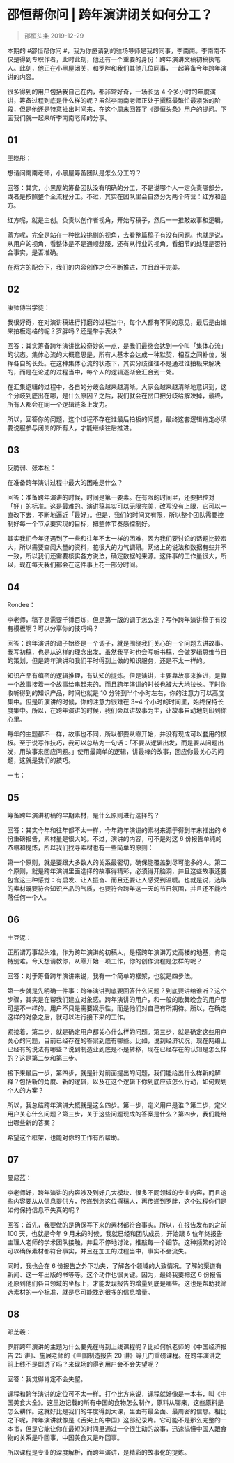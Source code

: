 # 邵恒帮你问 | 跨年演讲闭关如何分工？
> 邵恒头条
2019-12-29

本期的 #邵恒帮你问 #，我为你邀请到的驻场导师是我的同事，李南南。李南南不仅是得到专职作者，此时此刻，他还有一个重要的身份：跨年演讲文稿初稿执笔人。此刻，他正在小黑屋闭关，和罗胖和我们其他几位同事，一起筹备今年跨年演讲的内容。

很多得到的用户包括我自己在内，都非常好奇，一场长达 4 个多小时的年度演讲，筹备过程到底是什么样的呢？虽然李南南老师正处于撰稿最繁忙最紧张的阶段，但是他还是特意抽出时间来，在这个周末回答了《邵恒头条》用户的提问。下面我们就一起来听李南南老师的分享。

## 01

王晓彤：

想请问南南老师，小黑屋筹备团队是怎么分工的？

回答：其实，小黑屋的筹备团队没有明确的分工，不是说哪个人一定负责哪部分，或者是按照整个全流程分工。不过，其实在团队里会自然分为两个阵营：红方和蓝方。

红方呢，就是主创。负责以创作者视角，开始写稿子，然后一一推敲故事和逻辑。

蓝方呢，完全是站在一种比较挑剔的视角，去看整篇稿子有没有问题。也就是说，从用户的视角，看整体是不是通顺舒服，还有从行业的视角，看细节的处理是否符合事实，是否准确。

在两方的配合下，我们的内容创作才会不断推进，并且趋于完美。

## 02

康师傅当学徒：

我很好奇，在对演讲稿进行打磨的过程当中，每个人都有不同的意见，最后是由谁来拍板定格的呢？罗胖吗？还是举手表决？

回答：其实筹备跨年演讲比较奇妙的一点，是我们最终会达到一个叫「集体心流」的状态。集体心流的大概意思是，所有人基本会达成一种默契，相互之间补位，发挥各自的长处。在这种集体心流的状态下，其实分歧往往不是通过谁拍板来解决的，而是在论述的过程当中，每个人的逻辑逐渐会汇合到一处。

在汇集逻辑的过程中，各自的分歧会越来越清晰。大家会越来越清晰地意识到，这个分歧到底出在哪，是什么原因？之后，我们就会在岔口把分歧给解决掉，最终，所有人都会在同一个逻辑链条上发力。

所以，回答你的问题，这个过程不存在谁最后拍板的问题，最终这套逻辑肯定必须要说服参与闭关的所有人，才能继续往后推进。

## 03

反脆弱、张本松：

在准备跨年演讲过程中最大的困难是什么？

回答：准备跨年演讲的时候，时间是第一要素。在有限的时间里，还要把控对「好」的标准。这是最难的。演讲稿其实可以无限完美，改写没有上限，它可以一直改下去，不断地逼近「最好」。但是，我们的时间又有限，所以整个团队需要控制好每一个节点要实现的目标，把整体节奏感控制好。

其实我们今年还遇到了一些和往年不太一样的困难，因为我们要讨论的话题比较宏大，所以需要查阅大量的资料，花很大的力气调研。网络上的说法和数据有些并不一致，所以我们还需要核实各方说法，确定数据的来源。这件事的工作量很大，所以，现在每天我们都会在这件事上花一部分时间。

## 04

Rondee：

李老师，稿子是需要千锤百炼，但是第一版的调子怎么定？写作跨年演讲稿子有没有模板啊？可以分享你的技巧吗？

回答：跨年演讲的调子始终是一个调子，就是围绕我们关心的一个问题去讲故事。我写初稿，也是从这样的理念出发。虽然我平时也会写听书稿，会做罗辑思维节目的策划，但是跨年演讲和我们平时得到上做的知识服务，还是不太一样的。

知识产品有缜密的逻辑推理，有认知的提炼。但是演讲，主要靠故事来推进，是靠一个故事接着一个故事给串起来的。而且跨年演讲的时长也被大大地拉长。平时你收听得到的知识产品，时间也就是 10 分钟到半个小时左右，你的注意力可以高度集中。但是听演讲的时候，你的注意力很难在 3~4 个小时的时间里，始终保持长度集中。所以，在跨年演讲的时候，我们会以讲故事为主，让故事自动地刻印到你心里。

每年的主题都不一样，故事也不同，所以都要从零开始，并没有现成可以套用的模板。至于说写作技巧，我可以总结为一句话：「不要从逻辑出发，而是要从问题出发，用故事来回应问题。」使用最简单的逻辑，讲最棒的故事，回应你最关心的问题，这就是我们的技巧。

一韦：

## 05

筹备跨年演讲初稿的早期素材，是什么原则进行选择的？

回答：其实今年和往年都不太一样，今年跨年演讲的素材来源于得到年末推出的 6 份重磅报告，素材量是很大的。不过，演讲的内容，可不是对这 6 份报告单纯的浓缩和提炼，所以我们找寻素材也有一些简单的原则：

第一个原则，就是要跟大多数人的关系最密切，确保能覆盖到尽可能多的人。第二个原则，就是跨年演讲里面选择的故事得精彩，必须得开脑洞，并且这些故事还要包含这三种感觉：有启发、让人振奋、而且还要让人感受到温暖。也就是说，选取的素材既要符合知识产品的气质，也要符合跨年这一天的节日氛围，并且还不能冷落任何一个人。

## 06

土豆泥：

正所谓万事起头难，作为跨年演讲的初稿人，是搭跨年演讲万丈高楼的地基，肯定特别难。今天想请教你，从零开始一项工作，你的创作流程是怎样的呢？

回答：对于筹备跨年演讲来说，我有一个简单的框架，也就是四步法。

第一步就是先明确一件事：跨年演讲到底要回答什么问题？到底要讲给谁听？这个步骤，其实是在帮我们建立对象感。跨年演讲的用户，和一般的歌舞晚会的用户那可是不一样的。用户不只是需要娱乐性，而是他们对自己有所期待。所以，在确定这样的对象之后，就可以进行接下来的工作。

紧接着，第二步，就是确定用户都关心什么样的问题。第三步，就是确定这些用户关心的问题，目前已经存在的答案到底有哪些。比如，说到经济状况，现在网络上已经有的说法有哪些？说到制造业到底是不是转移，现在已经存在的认知是怎么样的？这是第二步和第三步。

接下来最后一步，第四步，就是针对前面提出的问题，我们能给出什么样新的解释？包括新的角度、新的逻辑，以及在这个逻辑下你到底应该怎么行动，如何规划个人的方案？

所以，我总结跨年演讲大概就是这么四步。第一步，定义用户是谁？第二步，定义用户关心什么问题？第三步，关于这些问题现成的答案是什么？第四步，我们能给出哪些新的答案？

希望这个框架，也能对你的工作有所帮助。

## 07

曼尼蓝：

李老师好，跨年演讲的内容涉及到好几大模块、很多不同领域的专业内容，而且这些内容要从从信息提供方，传递到您这位撰稿人，再传递到罗胖，这个过程你们是如何保持信息不失真的呢？

回答：首先，我要做的是确保写下来的素材都符合事实。所以，在报告发布的之前 100 天，也就是今年 9 月末的时候，我就已经和团队成员，开始跟 6 位年终报告主理人老师的学术团队接触，并且不停地讨论，推敲每一个细节。这种频繁的讨论可以确保素材都符合事实，并且在加工的过程当中，事实不会流失。

同时，我也会在 6 份报告之外下功夫，了解各个领域的大致情况。了解的渠道有新闻、这一年出版的书等等。这个动作也很关键。因为，最终我要把这 6 份报告还原到他们各自领域的坐标上，才能发现报告的增量到底是哪些。这也是帮助我筛选素材的一个标准，就是尽可能找到很多的信息增量。

## 08

邓芝羲：

罗胖跨年演讲的主题为什么要先在得到上线课程呢？比如何帆老师的《中国经济报告 25 讲》、施展老师的《中国制造报告 20 讲》等几门重磅课程。在跨年演讲之前上线不是剧透了吗？来现场的得到用户会不会失望呢？

回答：我觉得肯定不会失望。

课程和跨年演讲的定位可不太一样。打个比方来说，课程就好像是一本书，叫《中国美食大全》。这里边记载的所有中国的食物怎么制作，原料从哪来，这些原料是怎么耕作。这就好比是我们的年度得到大课，里面有最全面、最周密的信息。相比之下呢，跨年演讲就像是《舌尖上的中国》这部纪录片。它可能不是那么完整的一本书，但是它能让你在最短的时间里通过一个很生动的故事，迅速搞懂中国人跟食物的关系是咋回事，中国美食又是咋回事。

所以课程是专业的深度解析，而跨年演讲，是精彩的故事化的提炼。

